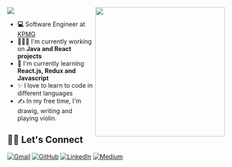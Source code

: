 <img src="https://readme-typing-svg.herokuapp.com?color=%23FFC0D3&size=25&center=false&vCenter=false&width=433&height=40&lines=Hey!+I'm+Duygu">
<img src="https://c.tenor.com/C_W9ZHt8ZS0AAAAC/emails-college.gif" width="300" align="right">

- **💻** Software Engineer at [KPMG](https://home.kpmg/xx/en/home.html/)
- 👨🏻‍💻 I'm currently working on **Java and React projects**
- 🌱 I'm currently learning **React.js, Redux and Javascript**
- ✨ I love to learn to code in different languages
- ✍️ In my free time, I'm drawig, writing and playing violin. 


## 🙋‍♀️ Let's Connect
<p align="left">
	<a href="mailto:duygugok44@gmail.com"><img src="https://img.icons8.com/bubbles/50/000000/gmail.png" alt="Gmail"/></a>
	<a href="https://github.com/dyggok"><img src="https://img.icons8.com/bubbles/50/000000/github.png" alt="GitHub"/></a>
	<a href="https://linkedin.com/in/duygugok"><img src="https://img.icons8.com/bubbles/50/000000/linkedin.png" alt="LinkedIn"/></a>
  <a href="https://medium.com/@duygugok44"><img src="https://img.icons8.com/bubbles/50/000000/web.png" alt="Medium"/></a> 
</p>
